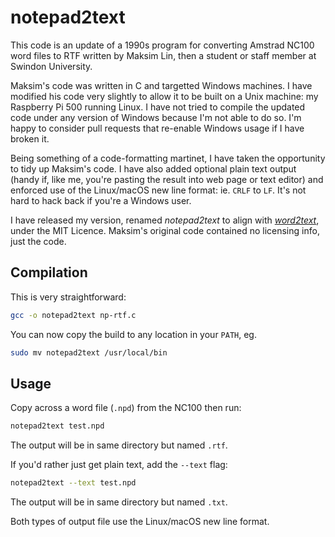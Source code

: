# notepad2text

This code is an update of a 1990s program for converting Amstrad NC100 word files to RTF written by Maksim Lin, then a student or staff member at Swindon University.

Maksim's code was written in C and targetted Windows machines. I have modified his code very slightly to allow it to be built on a Unix machine: my Raspberry Pi 500 running Linux. I have not tried to compile the updated code under any version of Windows because I'm not able to do so. I'm happy to consider pull requests that re-enable Windows usage if I have broken it.

Being something of a code-formatting martinet, I have taken the opportunity to tidy up Maksim's code. I have also added optional plain text output (handy if, like me, you're pasting the result into web page or text editor) and enforced use of the Linux/macOS new line format: ie. `CRLF` to `LF`. It's not hard to hack back if you're a Windows user.

I have released my version, renamed *notepad2text* to align with [*word2text*](https://github.com/smittytone/Word2Text), under the MIT Licence. Maksim's original code contained no licensing info, just the code.

## Compilation

This is very straightforward:

```bash
gcc -o notepad2text np-rtf.c
```

You can now copy the build to any location in your `PATH`, eg.

```bash
sudo mv notepad2text /usr/local/bin
```

## Usage

Copy across a word file (`.npd`) from the NC100 then run:

```bash
notepad2text test.npd
```

The output will be in same directory but named `.rtf`.

If you'd rather just get plain text, add the `--text` flag:

```bash
notepad2text --text test.npd
```

The output will be in same directory but named `.txt`.

Both types of output file use the Linux/macOS new line format.
